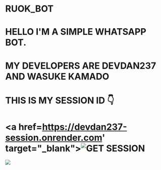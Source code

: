 # RUOK_BOT
# HELLO I'M A SIMPLE WHATSAPP BOT.
# MY DEVELOPERS ARE DEVDAN237 AND WASUKE KAMADO
# THIS IS MY SESSION ID 👇
# <a href=https://devdan237-session.onrender.com' target="_blank"><img alt='GET SESSION' src='https://img.shields.io/badge/Click here to get your Session code-blue?style=for-the-badge&logo=opencv&logoColor=black'/></a> 
<a><img src='https://i.imgur.com/LyHic3i.gif'/></a>

